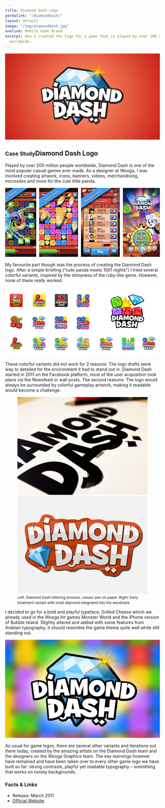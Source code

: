 ```yaml
---
title: Diamond Dash Logo
permalink: "/diamonddash/"
layout: default
image: "/img/diamonddash.jpg"
oneline: Mobile Game Brand
excerpt: How I created the logo for a game that is played by over 200 million people
  worldwide.
---
```


<section class="block">
  <img src="/img/diamonddash/diamonddash-header.jpg">
</section>

<section>
  <div class="inner">
    <h1><small>Case Study</small>Diamond Dash Logo</h1>
    <p>Played by over 200 million people worldwide, Diamond Dash is one of the most popular casual games ever made. As a designer at Wooga, I was involved creating artwork, icons, banners, videos, merchandising, microsites and more for the cute little panda.</p>
  </div>
  <img src="/img/diamonddash/screenshots.jpg">
  <div class="inner">
    <p>My favourite part though was the process of creating the Diamond Dash logo. After a simple briefing (&ldquo;cute panda meets 1001 nights&rdquo;) I tried several colorful variants, inspired by the shinyness of the ruby-like gems. However, none of these really worked.</p>
  </div>
  <img src="/img/diamonddash/icons-overview.jpg">
  <div class="inner">
    <p>These colorful variants did not work for 2 reasons: The logo drafts were way to detailed for the environment it had to stand out in. Diamond Dash started in 2011 on the Facebook platform, most of the user acquisition took place via the Newsfeed or wall posts. The second reasons: The logo would always be surrounded by colorful gameplay artwork, making it readable would become a challenge.</p>
  </div>
	<figure>
	  <div class="inner grid">
	    <div class="col">
	      <img src="/img/diamonddash/sketch.jpg">
	    </div>
	    <div class="col">
	      <img src="/img/diamonddash/wooden.jpg">
	    </div>
	  </div>
		<figcaption class="inner">
			<p><small>Left: Diamond Dash lettering process, classic pen on paper. Right: Early treatment variant with small diamond integrated into the wordmark</small></p>
		</figcaption>
	</figure>
	<style>
		figcaption p {
			margin-top: 0;
		}
	</style>
  <div class="inner">
    <p>I decided to go for a bold and playful typeface, Grilled Cheese which we already used in the Wooga hit games Monster World and the iPhone version of Bubble Island. Slightly altered and added with some features from Arabian typography, it should resemble the game theme quite well while still standing out.</p>
  </div>  
  <div class="inner">
    <img src="/img/diamonddash/logo-background.jpg">
  </div>
  <div class="inner">
    <p>As usual for game logos, there are several other variants and iterations out there today, created by the amazing artists on the Diamond Dash team and the designers on the Wooga Graphics team. The key learnings however have remained and have been taken over to every other game logo we have built so far: strong contrasts, playful yet readable typography – soemthing that works on noisey backgrounds.</p>
  </div>
</section>

<section class="facts">
  <div class="inner grid">
    <div class="col">
      <h3>Facts &amp; Links</h3>
    </div>
    <div class="col">
      <ul>
        <li>
          Release: March 2011
        </li>
        <li>
          <a href="https://www.wooga.com/games/diamond-dash/">Official Website</a>
        </li>
      </ul>
    </div>
  </div>
</section>